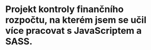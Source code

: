 # Projekt kontroly finančního rozpočtu, na kterém jsem se učil více pracovat s JavaScriptem a SASS.
